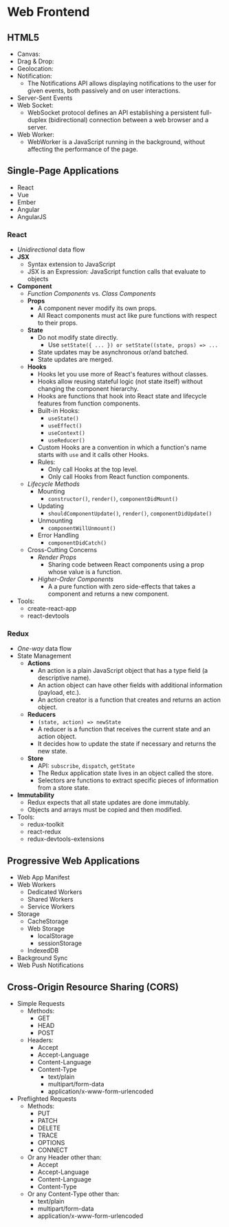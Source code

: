 # Web Frontend

## HTML5

  - Canvas:
  - Drag & Drop:
  - Geolocation:
  - Notification:
    - The Notifications API allows displaying notifications to the user for given events, both passively and on user interactions.
  - Server-Sent Events
  - Web Socket:
    - WebSocket protocol defines an API establishing a persistent full-duplex (bidirectional) connection between a web browser and a server.
  - Web Worker:
    - WebWorker is a JavaScript running in the background, without affecting the performance of the page.


## Single-Page Applications

  - React
  - Vue
  - Ember
  - Angular
  - AngularJS

### React

  - *Unidirectional* data flow
  - **JSX**
    - Syntax extension to JavaScript
    - JSX is an Expression: JavaScript function calls that evaluate to objects
  - **Component**
    - *Function Components* vs. *Class Components*
    - **Props**
      - A component never modify its own props.
      - All React components must act like pure functions with respect to their props.
    - **State**
      - Do not modify state directly.
        - Use `setState({ ... }) or setState((state, props) => ...`
      - State updates may be asynchronous or/and batched.
      - State updates are merged.
    - **Hooks**
      - Hooks let you use more of React's features without classes.
      - Hooks allow reusing stateful logic (not state itself) without changing the component hierarchy. 
      - Hooks are functions that hook into React state and lifecycle features from function components.
      - Built-in Hooks:
        - `useState()`
        - `useEffect()`
        - `useContext()`
        - `useReducer()`
      - Custom Hooks are a convention in which a function's name starts with `use` and it calls other Hooks.
      - Rules:
        - Only call Hooks at the top level.
        - Only call Hooks from React function components.
    - *Lifecycle Methods*
      - Mounting
        - `constructor()`, `render()`, `componentDidMount()`
      - Updating
        - `shouldComponentUpdate()`, `render()`, `componentDidUpdate()`
      - Unmounting
        - `componentWillUnmount()`
      - Error Handling
        - `componentDidCatch()`
    - Cross-Cutting Concerns
      - *Render Props*
        - Sharing code between React components using a prop whose value is a function.
      - *Higher-Order Components*
        - A a pure function with zero side-effects that takes a component and returns a new component.
  - Tools:
    - create-react-app
    - react-devtools

### Redux

  - *One-way* data flow
  - State Management
    - **Actions**
      - An action is a plain JavaScript object that has a type field (a descriptive name).
      - An action object can have other fields with additional information (payload, etc.).
      - An action creator is a function that creates and returns an action object.
    - **Reducers**
      - `(state, action) => newState`
      - A reducer is a function that receives the current state and an action object.
      - It decides how to update the state if necessary and returns the new state.
    - **Store**
      - API: `subscribe`, `dispatch`, `getState`
      - The Redux application state lives in an object called the store.
      - Selectors are functions to extract specific pieces of information from a store state.
  - **Immutability**
    - Redux expects that all state updates are done immutably.
    - Objects and arrays must be copied and then modified.
  - Tools:
    - redux-toolkit
    - react-redux
    - redux-devtools-extensions


## Progressive Web Applications

  - Web App Manifest
  - Web Workers
    - Dedicated Workers
    - Shared Workers
    - Service Workers
  - Storage
    - CacheStorage
    - Web Storage
      - localStorage
      - sessionStorage
    - IndexedDB
  - Background Sync
  - Web Push Notifications


## Cross-Origin Resource Sharing (CORS)

  - Simple Requests
    - Methods:
      - GET
      - HEAD
      - POST
    - Headers:
      - Accept
      - Accept-Language
      - Content-Language
      - Content-Type
        - text/plain
        - multipart/form-data
        - application/x-www-form-urlencoded
  - Preflighted Requests
    - Methods:
      - PUT
      - PATCH
      - DELETE
      - TRACE
      - OPTIONS
      - CONNECT
    - Or any Header other than:
      - Accept
      - Accept-Language
      - Content-Language
      - Content-Type
    - Or any Content-Type other than:
      - text/plain
      - multipart/form-data
      - application/x-www-form-urlencoded

